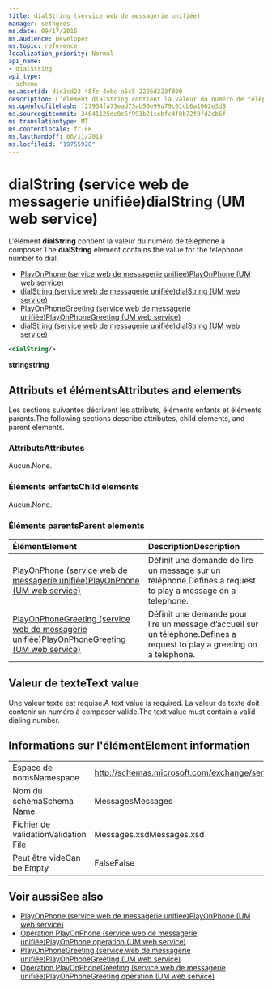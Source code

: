 ```yaml
---
title: dialString (service web de messagerie unifiée)
manager: sethgros
ms.date: 09/17/2015
ms.audience: Developer
ms.topic: reference
localization_priority: Normal
api_name:
- dialString
api_type:
- schema
ms.assetid: d1e3cd23-48fe-4ebc-a5c5-2226d223f800
description: L’élément dialString contient la valeur du numéro de téléphone à composer.
ms.openlocfilehash: f27934fa73ead75ab50e99a79c01cb6a1062e3d8
ms.sourcegitcommit: 34041125dc8c5f993b21cebfc4f8b72f0fd2cb6f
ms.translationtype: MT
ms.contentlocale: fr-FR
ms.lasthandoff: 06/11/2018
ms.locfileid: "19755920"
---
```

# <a name="dialstring-um-web-service"></a><span data-ttu-id="d76b7-103">dialString (service web de messagerie unifiée)</span><span class="sxs-lookup"><span data-stu-id="d76b7-103">dialString (UM web service)</span></span>

<span data-ttu-id="d76b7-104">L’élément **dialString** contient la valeur du numéro de téléphone à composer.</span><span class="sxs-lookup"><span data-stu-id="d76b7-104">The **dialString** element contains the value for the telephone number to dial.</span></span> 
  
- [<span data-ttu-id="d76b7-105">PlayOnPhone (service web de messagerie unifiée)</span><span class="sxs-lookup"><span data-stu-id="d76b7-105">PlayOnPhone (UM web service)</span></span>](playonphone-um-web-service.md) 
- [<span data-ttu-id="d76b7-106">dialString (service web de messagerie unifiée)</span><span class="sxs-lookup"><span data-stu-id="d76b7-106">dialString (UM web service)</span></span>](dialstring-um-web-service.md) 
- [<span data-ttu-id="d76b7-107">PlayOnPhoneGreeting (service web de messagerie unifiée)</span><span class="sxs-lookup"><span data-stu-id="d76b7-107">PlayOnPhoneGreeting (UM web service)</span></span>](playonphonegreeting-um-web-service.md) 
- [<span data-ttu-id="d76b7-108">dialString (service web de messagerie unifiée)</span><span class="sxs-lookup"><span data-stu-id="d76b7-108">dialString (UM web service)</span></span>](dialstring-um-web-service.md)
  
```xml
<dialString/>
```

 <span data-ttu-id="d76b7-109">**string**</span><span class="sxs-lookup"><span data-stu-id="d76b7-109">**string**</span></span>
## <a name="attributes-and-elements"></a><span data-ttu-id="d76b7-110">Attributs et éléments</span><span class="sxs-lookup"><span data-stu-id="d76b7-110">Attributes and elements</span></span>

<span data-ttu-id="d76b7-111">Les sections suivantes décrivent les attributs, éléments enfants et éléments parents.</span><span class="sxs-lookup"><span data-stu-id="d76b7-111">The following sections describe attributes, child elements, and parent elements.</span></span>
  
### <a name="attributes"></a><span data-ttu-id="d76b7-112">Attributs</span><span class="sxs-lookup"><span data-stu-id="d76b7-112">Attributes</span></span>

<span data-ttu-id="d76b7-113">Aucun.</span><span class="sxs-lookup"><span data-stu-id="d76b7-113">None.</span></span>
  
### <a name="child-elements"></a><span data-ttu-id="d76b7-114">Éléments enfants</span><span class="sxs-lookup"><span data-stu-id="d76b7-114">Child elements</span></span>

<span data-ttu-id="d76b7-115">Aucun.</span><span class="sxs-lookup"><span data-stu-id="d76b7-115">None.</span></span>
  
### <a name="parent-elements"></a><span data-ttu-id="d76b7-116">Éléments parents</span><span class="sxs-lookup"><span data-stu-id="d76b7-116">Parent elements</span></span>

|<span data-ttu-id="d76b7-117">**Élément**</span><span class="sxs-lookup"><span data-stu-id="d76b7-117">**Element**</span></span>|<span data-ttu-id="d76b7-118">**Description**</span><span class="sxs-lookup"><span data-stu-id="d76b7-118">**Description**</span></span>|
|:-----|:-----|
|[<span data-ttu-id="d76b7-119">PlayOnPhone (service web de messagerie unifiée)</span><span class="sxs-lookup"><span data-stu-id="d76b7-119">PlayOnPhone (UM web service)</span></span>](playonphone-um-web-service.md) <br/> |<span data-ttu-id="d76b7-120">Définit une demande de lire un message sur un téléphone.</span><span class="sxs-lookup"><span data-stu-id="d76b7-120">Defines a request to play a message on a telephone.</span></span>  <br/> |
|[<span data-ttu-id="d76b7-121">PlayOnPhoneGreeting (service web de messagerie unifiée)</span><span class="sxs-lookup"><span data-stu-id="d76b7-121">PlayOnPhoneGreeting (UM web service)</span></span>](playonphonegreeting-um-web-service.md) <br/> |<span data-ttu-id="d76b7-122">Définit une demande pour lire un message d’accueil sur un téléphone.</span><span class="sxs-lookup"><span data-stu-id="d76b7-122">Defines a request to play a greeting on a telephone.</span></span>  <br/> |
   
## <a name="text-value"></a><span data-ttu-id="d76b7-123">Valeur de texte</span><span class="sxs-lookup"><span data-stu-id="d76b7-123">Text value</span></span>

<span data-ttu-id="d76b7-124">Une valeur texte est requise.</span><span class="sxs-lookup"><span data-stu-id="d76b7-124">A text value is required.</span></span> <span data-ttu-id="d76b7-125">La valeur de texte doit contenir un numéro à composer valide.</span><span class="sxs-lookup"><span data-stu-id="d76b7-125">The text value must contain a valid dialing number.</span></span>
  
## <a name="element-information"></a><span data-ttu-id="d76b7-126">Informations sur l'élément</span><span class="sxs-lookup"><span data-stu-id="d76b7-126">Element information</span></span>

|||
|:-----|:-----|
|<span data-ttu-id="d76b7-127">Espace de noms</span><span class="sxs-lookup"><span data-stu-id="d76b7-127">Namespace</span></span>  <br/> |http://schemas.microsoft.com/exchange/services/2006/messages  <br/> |
|<span data-ttu-id="d76b7-128">Nom du schéma</span><span class="sxs-lookup"><span data-stu-id="d76b7-128">Schema Name</span></span>  <br/> |<span data-ttu-id="d76b7-129">Messages</span><span class="sxs-lookup"><span data-stu-id="d76b7-129">Messages</span></span>  <br/> |
|<span data-ttu-id="d76b7-130">Fichier de validation</span><span class="sxs-lookup"><span data-stu-id="d76b7-130">Validation File</span></span>  <br/> |<span data-ttu-id="d76b7-131">Messages.xsd</span><span class="sxs-lookup"><span data-stu-id="d76b7-131">Messages.xsd</span></span>  <br/> |
|<span data-ttu-id="d76b7-132">Peut être vide</span><span class="sxs-lookup"><span data-stu-id="d76b7-132">Can be Empty</span></span>  <br/> |<span data-ttu-id="d76b7-133">False</span><span class="sxs-lookup"><span data-stu-id="d76b7-133">False</span></span>  <br/> |
   
## <a name="see-also"></a><span data-ttu-id="d76b7-134">Voir aussi</span><span class="sxs-lookup"><span data-stu-id="d76b7-134">See also</span></span>

- [<span data-ttu-id="d76b7-135">PlayOnPhone (service web de messagerie unifiée)</span><span class="sxs-lookup"><span data-stu-id="d76b7-135">PlayOnPhone (UM web service)</span></span>](playonphone-um-web-service.md)  
- [<span data-ttu-id="d76b7-136">Opération PlayOnPhone (service web de messagerie unifiée)</span><span class="sxs-lookup"><span data-stu-id="d76b7-136">PlayOnPhone operation (UM web service)</span></span>](playonphone-operation-um-web-service.md)  
- [<span data-ttu-id="d76b7-137">PlayOnPhoneGreeting (service web de messagerie unifiée)</span><span class="sxs-lookup"><span data-stu-id="d76b7-137">PlayOnPhoneGreeting (UM web service)</span></span>](playonphonegreeting-um-web-service.md)  
- [<span data-ttu-id="d76b7-138">Opération PlayOnPhoneGreeting (service web de messagerie unifiée)</span><span class="sxs-lookup"><span data-stu-id="d76b7-138">PlayOnPhoneGreeting operation (UM web service)</span></span>](playonphonegreeting-operation-um-web-service.md)

